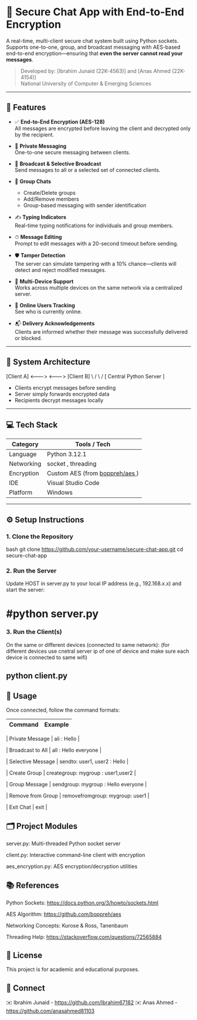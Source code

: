 # 🔐 Secure Chat App with End-to-End Encryption

A real-time, multi-client secure chat system built using Python sockets. Supports one-to-one, group, and broadcast messaging with AES-based end-to-end encryption—ensuring that **even the server cannot read your messages**.

> Developed by: [Ibrahim Junaid (22K-4563)] and [Anas Ahmed (22K-4154)]  
> National University of Computer & Emerging Sciences

---

## 🚀 Features

- ✅ **End-to-End Encryption (AES-128)**  
  All messages are encrypted before leaving the client and decrypted only by the recipient.

- 👤 **Private Messaging**  
  One-to-one secure messaging between clients.

- 📢 **Broadcast & Selective Broadcast**  
  Send messages to all or a selected set of connected clients.

- 👥 **Group Chats**  
  - Create/Delete groups  
  - Add/Remove members  
  - Group-based messaging with sender identification

- ✍️ **Typing Indicators**  
  Real-time typing notifications for individuals and group members.

- ⏱ **Message Editing**  
  Prompt to edit messages with a 20-second timeout before sending.

- 🛡 **Tamper Detection**  
  The server can simulate tampering with a 10% chance—clients will detect and reject modified messages.

- 📶 **Multi-Device Support**  
  Works across multiple devices on the same network via a centralized server.

- 📜 **Online Users Tracking**  
  See who is currently online.

- 📬 **Delivery Acknowledgements**  
  Clients are informed whether their message was successfully delivered or blocked.

---

## 🧩 System Architecture

[Client A] <---> <---> [Client B]
\ /
\ /
[ Central Python Server ]


- Clients encrypt messages before sending
- Server simply forwards encrypted data
- Recipients decrypt messages locally

---



## 💻 Tech Stack

| Category     | Tools / Tech                              |
|--------------|--------------------------------------------|
| Language     | Python 3.12.1                              |
| Networking   |  socket ,  threading                       |
| Encryption   | Custom AES (from [ boppreh/aes ](https://github.com/boppreh/aes)) |
| IDE          | Visual Studio Code                         |
| Platform     | Windows                                    |

---

## ⚙️ Setup Instructions

### 1. Clone the Repository
bash
git clone https://github.com/your-username/secure-chat-app.git
cd secure-chat-app


### 2. Run the Server
Update HOST in server.py to your local IP address (e.g., 192.168.x.x) and start the server:

# #python server.py

### 3. Run the Client(s)
On the same or different devices (connected to same network):  (for different devices use cnetral server ip of one of device and make sure each device is connected to same wifi)

## python client.py


## 🧪 Usage
Once connected, follow the command formats:

| Command           | Example                               |
| ----------------- | ------------------------------------- |

| Private Message   |  ali : Hello                          |

| Broadcast to All  |  all : Hello everyone                 |

| Selective Message |  sendto: user1, user2 : Hello         |

| Create Group      |  creategroup: mygroup : user1,user2   |

| Group Message     |  sendgroup: mygroup : Hello everyone  |

| Remove from Group |  removefromgroup: mygroup: user1      |

| Exit Chat         |  exit                                 |


## 🗂 Project Modules
server.py: Multi-threaded Python socket server

client.py: Interactive command-line client with encryption

aes_encryption.py: AES encryption/decryption utilities



## 📚 References
Python Sockets: https://docs.python.org/3/howto/sockets.html

AES Algorithm: https://github.com/boppreh/aes

Networking Concepts: Kurose & Ross, Tanenbaum

Threading Help: https://stackoverflow.com/questions/72565884


## 📄 License
This project is for academic and educational purposes.


## 🔗 Connect
✉️ Ibrahim Junaid -  https://github.com/Ibrahim67182
✉️ Anas Ahmed -      https://github.com/anasahmed81103




